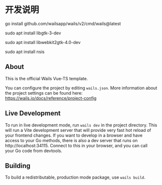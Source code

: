 # 开发说明
go install github.com/wailsapp/wails/v2/cmd/wails@latest

sudo apt install libgtk-3-dev

sudo apt install libwebkit2gtk-4.0-dev

sudo apt install nsis
## About

This is the official Wails Vue-TS template.

You can configure the project by editing `wails.json`. More information about the project settings can be found
here: https://wails.io/docs/reference/project-config

## Live Development

To run in live development mode, run `wails dev` in the project directory. This will run a Vite development
server that will provide very fast hot reload of your frontend changes. If you want to develop in a browser
and have access to your Go methods, there is also a dev server that runs on http://localhost:34115. Connect
to this in your browser, and you can call your Go code from devtools.

## Building

To build a redistributable, production mode package, use `wails build`.



